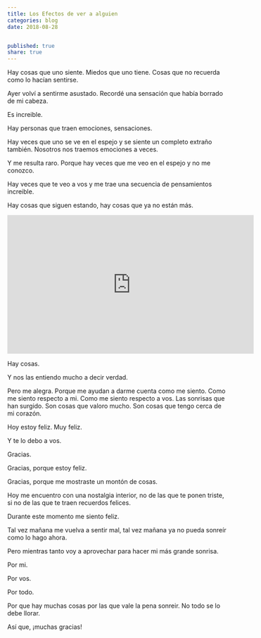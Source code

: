 ```yaml
---
title: Los Efectos de ver a alguien
categories: blog
date: 2018-08-28


published: true
share: true
---
```

Hay cosas que uno siente. Miedos que uno tiene. Cosas que no recuerda como lo hacían sentirse.

Ayer volví a sentirme asustado. Recordé una sensación que había borrado de mi cabeza.

Es increible.

Hay personas que traen emociones, sensaciones.

Hay veces que uno se ve en el espejo y se siente un completo extraño también. Nosotros nos traemos emociones a veces.

Y me resulta raro. Porque hay veces que me veo en el espejo y no me conozco.

Hay veces que te veo a vos y me trae una secuencia de pensamientos increible.

Hay cosas que siguen estando, hay cosas que ya no están más.

<iframe width="560" height="315" src="https://www.youtube.com/embed/_xvnrlO4NjM?autoplay=1" frameborder="0" allow="autoplay; encrypted-media" allowfullscreen></iframe>

Hay cosas.

Y nos las entiendo mucho a decir verdad.

Pero me alegra. Porque me ayudan a darme cuenta como me siento. Como me siento respecto a mi. Como me siento respecto a vos. Las sonrisas que han surgido. Son cosas que valoro mucho. Son cosas que tengo cerca de mi corazón.

Hoy estoy feliz. Muy feliz.

Y te lo debo a vos.

Gracias.

Gracias, porque estoy feliz.

Gracias, porque me mostraste un montón de cosas.

Hoy me encuentro con una nostalgia interior, no de las que te ponen triste, si no de las que te traen recuerdos felices.

Durante este momento me siento feliz.

Tal vez mañana me vuelva a sentir mal, tal vez mañana ya no pueda sonreír como lo hago ahora.

Pero mientras tanto voy a aprovechar para hacer mi más grande sonrisa.

Por mi.

Por vos.

Por todo.

Por que hay muchas cosas por las que vale la pena sonreir. No todo se lo debe llorar.

Así que, ¡muchas gracias!
